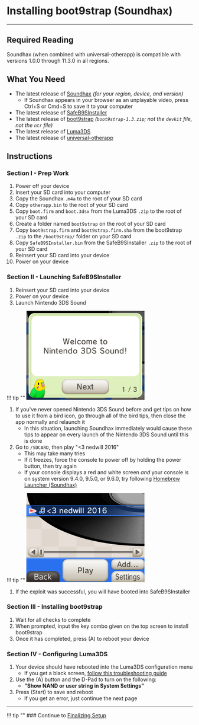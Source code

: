 # Installing boot9strap (Soundhax)
---

## Required Reading

Soundhax (when combined with universal-otherapp) is compatible with versions 1.0.0 through 11.3.0 in all regions.

## What You Need

- The latest release of [Soundhax](http://soundhax.com) *(for your region, device, and version)*
    - If Soundhax appears in your browser as an unplayable video, press Ctrl+S or Cmd+S to save it to your computer
- The latest release of [SafeB9SInstaller](https://github.com/d0k3/SafeB9SInstaller/releases/latest)
- The latest release of [boot9strap](https://github.com/SciresM/boot9strap/releases/latest) *(`boot9strap-1.3.zip`; not the `devkit` file, not the `ntr` file)*
- The latest release of [Luma3DS](https://github.com/LumaTeam/Luma3DS/releases/latest)
- The latest release of [universal-otherapp](https://github.com/TuxSH/universal-otherapp/releases/latest)

## Instructions

### Section I - Prep Work

1. Power off your device
1. Insert your SD card into your computer
1. Copy the Soundhax `.m4a` to the root of your SD card
1. Copy `otherapp.bin` to the root of your SD card
1. Copy `boot.firm` and `boot.3dsx` from the Luma3DS `.zip` to the root of your SD card
1. Create a folder named `boot9strap` on the root of your SD card
1. Copy `boot9strap.firm` and `boot9strap.firm.sha` from the boot9strap `.zip` to the `/boot9strap/` folder on your SD card
1. Copy `SafeB9SInstaller.bin` from the SafeB9SInstaller `.zip` to the root of your SD card
1. Reinsert your SD card into your device
1. Power on your device

### Section II - Launching SafeB9SInstaller

1. Reinsert your SD card into your device
1. Power on your device
1. Launch Nintendo 3DS Sound

!!! tip ""
	<img src="img/soundhax-welcome.png" alt="Welcome Screen">

1. If you've never opened Nintendo 3DS Sound before and get tips on how to use it from a bird icon, go through all of the bird tips, then close the app normally and relaunch it
    - In this situation, launching Soundhax immediately would cause these tips to appear on every launch of the Nintendo 3DS Sound until this is done
1. Go to `/SDCARD`, then play "<3 nedwill 2016"
    - This may take many tries
    - If it freezes, force the console to power off by holding the power button, then try again
    - If your console displays a red and white screen *and* your console is on system version 9.4.0, 9.5.0, or 9.6.0, try following [Homebrew Launcher (Soundhax)](boot9strap/homebrew-launcher-(soundhax))

!!! tip ""
	<img src="img/soundhax-launch.png" alt="Launching Soundhax">

1. If the exploit was successful, you will have booted into SafeB9SInstaller

### Section III - Installing boot9strap

1. Wait for all checks to complete
1. When prompted, input the key combo given on the top screen to install boot9strap
1. Once it has completed, press (A) to reboot your device

### Section IV - Configuring Luma3DS

1. Your device should have rebooted into the Luma3DS configuration menu
    - If you get a black screen, [follow this troubleshooting guide](troubleshooting#black-screen-on-sysnand-boot-after-installing-boot9strap)
1. Use the (A) button and the D-Pad to turn on the following:
    - **"Show NAND or user string in System Settings"**
1. Press (Start) to save and reboot
    - If you get an error, just continue the next page

___

!!! tip ""
	### Continue to [Finalizing Setup](../finalizing-setup)

